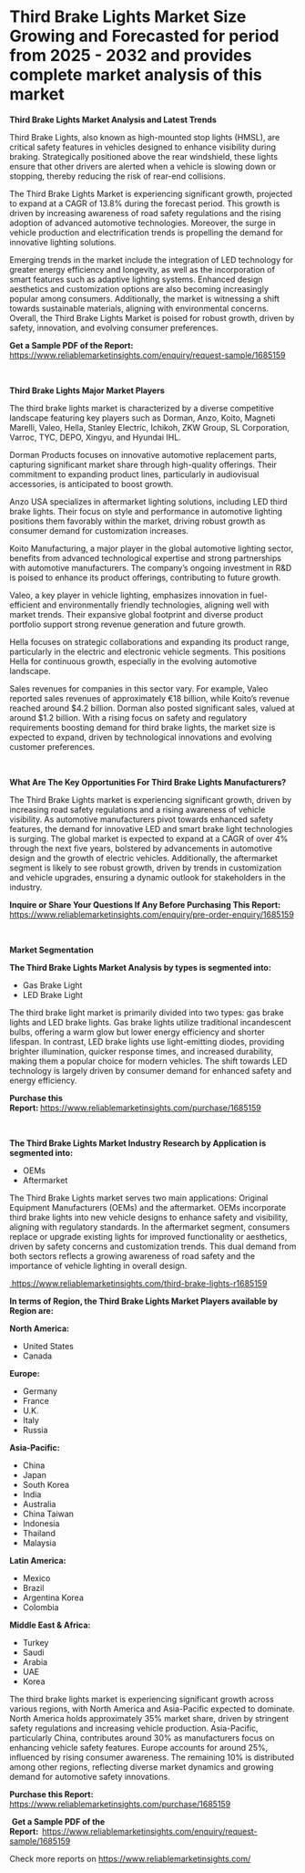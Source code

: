 <p><h1>Third Brake Lights Market Size Growing and Forecasted for period from 2025 - 2032 and provides complete market analysis of this market</h1></p><p><strong>Third Brake Lights Market Analysis and Latest Trends</strong></p>
<p><p>Third Brake Lights, also known as high-mounted stop lights (HMSL), are critical safety features in vehicles designed to enhance visibility during braking. Strategically positioned above the rear windshield, these lights ensure that other drivers are alerted when a vehicle is slowing down or stopping, thereby reducing the risk of rear-end collisions.</p><p>The Third Brake Lights Market is experiencing significant growth, projected to expand at a CAGR of 13.8% during the forecast period. This growth is driven by increasing awareness of road safety regulations and the rising adoption of advanced automotive technologies. Moreover, the surge in vehicle production and electrification trends is propelling the demand for innovative lighting solutions. </p><p>Emerging trends in the market include the integration of LED technology for greater energy efficiency and longevity, as well as the incorporation of smart features such as adaptive lighting systems. Enhanced design aesthetics and customization options are also becoming increasingly popular among consumers. Additionally, the market is witnessing a shift towards sustainable materials, aligning with environmental concerns. Overall, the Third Brake Lights Market is poised for robust growth, driven by safety, innovation, and evolving consumer preferences.</p></p>
<p><strong>Get a Sample PDF of the Report:&nbsp;</strong> <a href="https://www.reliablemarketinsights.com/enquiry/request-sample/1685159?utm_campaign=3008&utm_medium=2&utm_source=Github&utm_content=ia&utm_term=30032025&utm_id=third-brake-lights">https://www.reliablemarketinsights.com/enquiry/request-sample/1685159</a></p>
<p>&nbsp;</p>
<p><strong>Third Brake Lights Major Market Players</strong></p>
<p><p>The third brake lights market is characterized by a diverse competitive landscape featuring key players such as Dorman, Anzo, Koito, Magneti Marelli, Valeo, Hella, Stanley Electric, Ichikoh, ZKW Group, SL Corporation, Varroc, TYC, DEPO, Xingyu, and Hyundai IHL.</p><p>Dorman Products focuses on innovative automotive replacement parts, capturing significant market share through high-quality offerings. Their commitment to expanding product lines, particularly in audiovisual accessories, is anticipated to boost growth.</p><p>Anzo USA specializes in aftermarket lighting solutions, including LED third brake lights. Their focus on style and performance in automotive lighting positions them favorably within the market, driving robust growth as consumer demand for customization increases.</p><p>Koito Manufacturing, a major player in the global automotive lighting sector, benefits from advanced technological expertise and strong partnerships with automotive manufacturers. The company’s ongoing investment in R&D is poised to enhance its product offerings, contributing to future growth.</p><p>Valeo, a key player in vehicle lighting, emphasizes innovation in fuel-efficient and environmentally friendly technologies, aligning well with market trends. Their expansive global footprint and diverse product portfolio support strong revenue generation and future growth.</p><p>Hella focuses on strategic collaborations and expanding its product range, particularly in the electric and electronic vehicle segments. This positions Hella for continuous growth, especially in the evolving automotive landscape.</p><p>Sales revenues for companies in this sector vary. For example, Valeo reported sales revenues of approximately €18 billion, while Koito’s revenue reached around $4.2 billion. Dorman also posted significant sales, valued at around $1.2 billion. With a rising focus on safety and regulatory requirements boosting demand for third brake lights, the market size is expected to expand, driven by technological innovations and evolving customer preferences.</p></p>
<p>&nbsp;</p>
<p><strong>What Are The Key Opportunities For Third Brake Lights Manufacturers?</strong></p>
<p><p>The Third Brake Lights market is experiencing significant growth, driven by increasing road safety regulations and a rising awareness of vehicle visibility. As automotive manufacturers pivot towards enhanced safety features, the demand for innovative LED and smart brake light technologies is surging. The global market is expected to expand at a CAGR of over 4% through the next five years, bolstered by advancements in automotive design and the growth of electric vehicles. Additionally, the aftermarket segment is likely to see robust growth, driven by trends in customization and vehicle upgrades, ensuring a dynamic outlook for stakeholders in the industry.</p></p>
<p><strong>Inquire or Share Your Questions If Any Before Purchasing This Report:</strong> <a href="https://www.reliablemarketinsights.com/enquiry/pre-order-enquiry/1685159?utm_campaign=3008&utm_medium=2&utm_source=Github&utm_content=ia&utm_term=30032025&utm_id=third-brake-lights">https://www.reliablemarketinsights.com/enquiry/pre-order-enquiry/1685159</a></p>
<p>&nbsp;</p>
<p><strong>Market Segmentation</strong></p>
<p><strong>The Third Brake Lights Market Analysis by types is segmented into:</strong></p>
<p><ul><li>Gas Brake Light</li><li>LED Brake Light</li></ul></p>
<p><p>The third brake light market is primarily divided into two types: gas brake lights and LED brake lights. Gas brake lights utilize traditional incandescent bulbs, offering a warm glow but lower energy efficiency and shorter lifespan. In contrast, LED brake lights use light-emitting diodes, providing brighter illumination, quicker response times, and increased durability, making them a popular choice for modern vehicles. The shift towards LED technology is largely driven by consumer demand for enhanced safety and energy efficiency.</p></p>
<p><strong>Purchase this Report:&nbsp;</strong><a href="https://www.reliablemarketinsights.com/purchase/1685159?utm_campaign=3008&utm_medium=2&utm_source=Github&utm_content=ia&utm_term=30032025&utm_id=third-brake-lights">https://www.reliablemarketinsights.com/purchase/1685159</a></p>
<p>&nbsp;</p>
<p><strong>The Third Brake Lights Market Industry Research by Application is segmented into:</strong></p>
<p><ul><li>OEMs</li><li>Aftermarket</li></ul></p>
<p><p>The Third Brake Lights market serves two main applications: Original Equipment Manufacturers (OEMs) and the aftermarket. OEMs incorporate third brake lights into new vehicle designs to enhance safety and visibility, aligning with regulatory standards. In the aftermarket segment, consumers replace or upgrade existing lights for improved functionality or aesthetics, driven by safety concerns and customization trends. This dual demand from both sectors reflects a growing awareness of road safety and the importance of vehicle lighting in overall design.</p></p>
<p><a href="https://www.reliablemarketinsights.com/third-brake-lights-r1685159?utm_campaign=3008&utm_medium=2&utm_source=Github&utm_content=ia&utm_term=30032025&utm_id=third-brake-lights">&nbsp;https://www.reliablemarketinsights.com/third-brake-lights-r1685159</a></p>
<p><strong>In terms of Region, the Third Brake Lights Market Players available by Region are:</strong></p>
<p>
    <p> <strong> North America: </strong>
        <ul>
            <li>United States</li>
            <li>Canada</li>
        </ul>
        </p> 
    <p> <strong> Europe: </strong>
        <ul>
            <li>Germany</li>
            <li>France</li>
            <li>U.K.</li>
            <li>Italy</li>
            <li>Russia</li>
        </ul>
        </p> 
    <p> <strong> Asia-Pacific: </strong>
        <ul>
            <li>China</li>
            <li>Japan</li>
            <li>South Korea</li>
            <li>India</li>
            <li>Australia</li>
            <li>China Taiwan</li>
            <li>Indonesia</li>
            <li>Thailand</li>
            <li>Malaysia</li>
        </ul>
        </p> 
    <p> <strong> Latin America: </strong>
        <ul>
            <li>Mexico</li>
            <li>Brazil</li>
            <li>Argentina Korea</li>
            <li>Colombia</li>
        </ul>
        </p> 
    <p> <strong> Middle East & Africa: </strong>
        <ul>
            <li>Turkey</li>
            <li>Saudi</li>
            <li>Arabia</li>
            <li>UAE</li>
            <li>Korea</li>
        </ul>
    </p>
    </p>
<p><p>The third brake lights market is experiencing significant growth across various regions, with North America and Asia-Pacific expected to dominate. North America holds approximately 35% market share, driven by stringent safety regulations and increasing vehicle production. Asia-Pacific, particularly China, contributes around 30% as manufacturers focus on enhancing vehicle safety features. Europe accounts for around 25%, influenced by rising consumer awareness. The remaining 10% is distributed among other regions, reflecting diverse market dynamics and growing demand for automotive safety innovations.</p></p>
<p><strong>Purchase this Report: </strong><a href="https://www.reliablemarketinsights.com/purchase/1685159?utm_campaign=3008&utm_medium=2&utm_source=Github&utm_content=ia&utm_term=30032025&utm_id=third-brake-lights">https://www.reliablemarketinsights.com/purchase/1685159</a></p>
<p>&nbsp;<strong>Get a Sample PDF of the Report:&nbsp;&nbsp;</strong><a href="https://www.reliablemarketinsights.com/enquiry/request-sample/1685159?utm_campaign=3008&utm_medium=2&utm_source=Github&utm_content=ia&utm_term=30032025&utm_id=third-brake-lights">https://www.reliablemarketinsights.com/enquiry/request-sample/1685159</a></p>
<p><strong></strong></p>
<p>Check more reports on <a href="https://www.reliablemarketinsights.com/?utm_campaign=3008&utm_medium=2&utm_source=Github&utm_content=ia&utm_term=30032025&utm_id=third-brake-lights">https://www.reliablemarketinsights.com/</a></p>